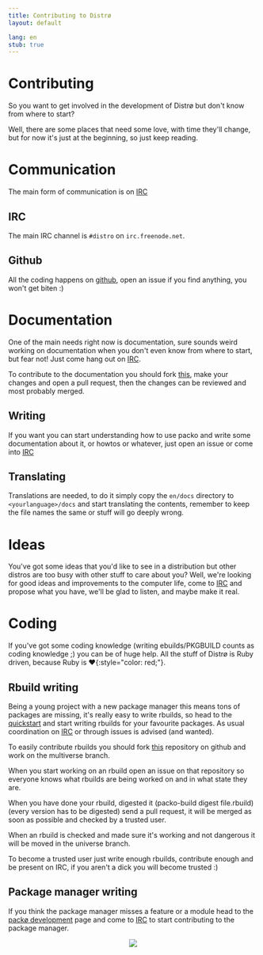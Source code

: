 ```yaml
---
title: Contributing to Distrø
layout: default

lang: en
stub: true
---
```


Contributing
============
So you want to get involved in the development of Distrø but don't know from where to start?

Well, there are some places that need some love, with time they'll change, but for now it's just
at the beginning, so just keep reading.

Communication
=============
The main form of communication is on [IRC](#irc)

IRC
---
The main IRC channel is `#distro` on `irc.freenode.net`.

Github
------
All the coding happens on [github](http://github.com/distro), open an issue if you find anything,
you won't get biten :)

Documentation
=============
One of the main needs right now is documentation, sure sounds weird working on documentation
when you don't even know from where to start, but fear not! Just come hang out on [IRC](#irc).

To contribute to the documentation you should fork [this](https://github.com/distro/distro.github.com),
make your changes and open a pull request, then the changes can be reviewed and most probably merged.

Writing
-------
If you want you can start understanding how to use packo and write some documentation about it,
or howtos or whatever, just open an issue or come into [IRC](#irc)

Translating
-----------
Translations are needed, to do it simply copy the `en/docs` directory to `<yourlanguage>/docs`
and start translating the contents, remember to keep the file names the same or stuff will go deeply
wrong.

Ideas
=====
You've got some ideas that you'd like to see in a distribution but other distros are too busy
with other stuff to care about you? Well, we're looking for good ideas and improvements to the
computer life, come to [IRC](#irc) and propose what you have, we'll be glad to listen, and maybe
make it real.

Coding
======
If you've got some coding knowledge (writing ebuilds/PKGBUILD counts as coding knowledge ;) you
can be of huge help. All the stuff of Distrø is Ruby driven, because Ruby is
**♥**{:style="color: red;"}.

Rbuild writing
--------------
Being a young project with a new package manager this means tons of packages are missing,
it's really easy to write rbuilds, so head to the [quickstart](/en/docs/packo/quickstart.html) and
start writing rbuilds for your favourite packages. As usual coordination on [IRC](#irc) or through
issues is advised (and wanted).

To easily contribute rbuilds you should fork [this](https://github.com/distro/source) repository
on github and work on the multiverse branch.

When you start working on an rbuild open an issue on that repository so everyone knows what rbuilds
are being worked on and in what state they are.

When you have done your rbuild, digested it (packo-build digest file.rbuild) (every version has to be
digested) send a pull request, it will be merged as soon as possible and checked by a trusted user.

When an rbuild is checked and made sure it's working and not dangerous it will be moved in the universe
branch.

To become a trusted user just write enough rbuilds, contribute enough and be present on IRC, if you
aren't a dick you will become trusted :)

Package manager writing
-----------------------
If you think the package manager misses a feature or a module head to the
[packø development](/en/docs/packo/development/index.html) page and come to [IRC](#irc) to start
contributing to the package manager.

<p><center>
  <img src="/images/uncle_ditto.jpg"/>
</center></p>
